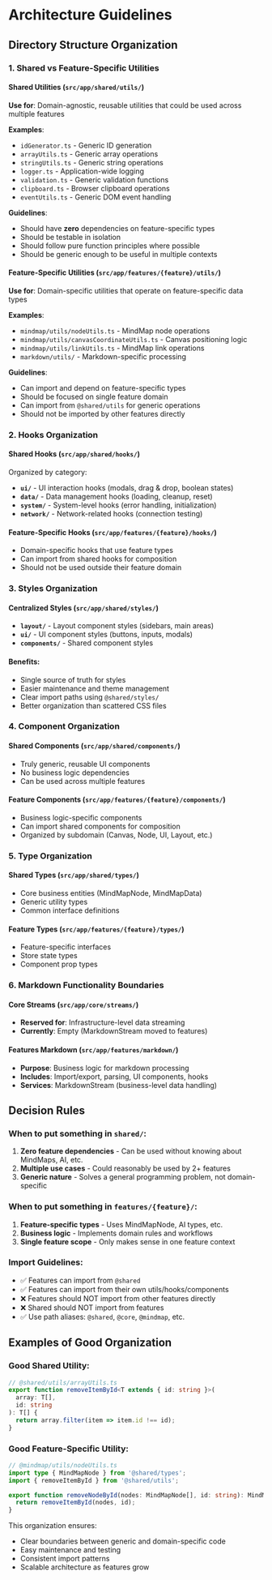 # Architecture Guidelines

## Directory Structure Organization

### 1. Shared vs Feature-Specific Utilities

#### Shared Utilities (`src/app/shared/utils/`)
**Use for**: Domain-agnostic, reusable utilities that could be used across multiple features

**Examples**:
- `idGenerator.ts` - Generic ID generation
- `arrayUtils.ts` - Generic array operations
- `stringUtils.ts` - Generic string operations
- `logger.ts` - Application-wide logging
- `validation.ts` - Generic validation functions
- `clipboard.ts` - Browser clipboard operations
- `eventUtils.ts` - Generic DOM event handling

**Guidelines**:
- Should have **zero** dependencies on feature-specific types
- Should be testable in isolation
- Should follow pure function principles where possible
- Should be generic enough to be useful in multiple contexts

#### Feature-Specific Utilities (`src/app/features/{feature}/utils/`)
**Use for**: Domain-specific utilities that operate on feature-specific data types

**Examples**:
- `mindmap/utils/nodeUtils.ts` - MindMap node operations
- `mindmap/utils/canvasCoordinateUtils.ts` - Canvas positioning logic
- `mindmap/utils/linkUtils.ts` - MindMap link operations
- `markdown/utils/` - Markdown-specific processing

**Guidelines**:
- Can import and depend on feature-specific types
- Should be focused on single feature domain
- Can import from `@shared/utils` for generic operations
- Should not be imported by other features directly

### 2. Hooks Organization

#### Shared Hooks (`src/app/shared/hooks/`)
Organized by category:

- **`ui/`** - UI interaction hooks (modals, drag & drop, boolean states)
- **`data/`** - Data management hooks (loading, cleanup, reset)
- **`system/`** - System-level hooks (error handling, initialization)
- **`network/`** - Network-related hooks (connection testing)

#### Feature-Specific Hooks (`src/app/features/{feature}/hooks/`)
- Domain-specific hooks that use feature types
- Can import from shared hooks for composition
- Should not be used outside their feature domain

### 3. Styles Organization

#### Centralized Styles (`src/app/shared/styles/`)
- **`layout/`** - Layout component styles (sidebars, main areas)
- **`ui/`** - UI component styles (buttons, inputs, modals)
- **`components/`** - Shared component styles

#### Benefits:
- Single source of truth for styles
- Easier maintenance and theme management
- Clear import paths using `@shared/styles/`
- Better organization than scattered CSS files

### 4. Component Organization

#### Shared Components (`src/app/shared/components/`)
- Truly generic, reusable UI components
- No business logic dependencies
- Can be used across multiple features

#### Feature Components (`src/app/features/{feature}/components/`)
- Business logic-specific components
- Can import shared components for composition
- Organized by subdomain (Canvas, Node, UI, Layout, etc.)

### 5. Type Organization

#### Shared Types (`src/app/shared/types/`)
- Core business entities (MindMapNode, MindMapData)
- Generic utility types
- Common interface definitions

#### Feature Types (`src/app/features/{feature}/types/`)
- Feature-specific interfaces
- Store state types
- Component prop types

### 6. Markdown Functionality Boundaries

#### Core Streams (`src/app/core/streams/`)
- **Reserved for**: Infrastructure-level data streaming
- **Currently**: Empty (MarkdownStream moved to features)

#### Features Markdown (`src/app/features/markdown/`)
- **Purpose**: Business logic for markdown processing
- **Includes**: Import/export, parsing, UI components, hooks
- **Services**: MarkdownStream (business-level data handling)

## Decision Rules

### When to put something in `shared/`:
1. **Zero feature dependencies** - Can be used without knowing about MindMaps, AI, etc.
2. **Multiple use cases** - Could reasonably be used by 2+ features
3. **Generic nature** - Solves a general programming problem, not domain-specific

### When to put something in `features/{feature}/`:
1. **Feature-specific types** - Uses MindMapNode, AI types, etc.
2. **Business logic** - Implements domain rules and workflows
3. **Single feature scope** - Only makes sense in one feature context

### Import Guidelines:
- ✅ Features can import from `@shared`
- ✅ Features can import from their own utils/hooks/components
- ❌ Features should NOT import from other features directly
- ❌ Shared should NOT import from features
- ✅ Use path aliases: `@shared`, `@core`, `@mindmap`, etc.

## Examples of Good Organization

### Good Shared Utility:
```typescript
// @shared/utils/arrayUtils.ts
export function removeItemById<T extends { id: string }>(
  array: T[],
  id: string
): T[] {
  return array.filter(item => item.id !== id);
}
```

### Good Feature-Specific Utility:
```typescript
// @mindmap/utils/nodeUtils.ts
import type { MindMapNode } from '@shared/types';
import { removeItemById } from '@shared/utils';

export function removeNodeById(nodes: MindMapNode[], id: string): MindMapNode[] {
  return removeItemById(nodes, id);
}
```

This organization ensures:
- Clear boundaries between generic and domain-specific code
- Easy maintenance and testing
- Consistent import patterns
- Scalable architecture as features grow